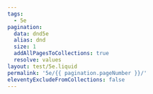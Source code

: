 ```yaml
---
tags:
  - 5e
pagination:
  data: dnd5e
  alias: dnd
  size: 1
  addAllPagesToCollections: true
  resolve: values
layout: test/5e.liquid
permalink: '5e/{{ pagination.pageNumber }}/'
eleventyExcludeFromCollections: false
---
```

